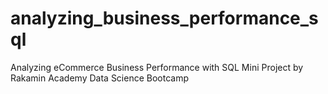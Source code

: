 # analyzing_business_performance_sql
Analyzing eCommerce Business Performance with SQL Mini Project by Rakamin Academy Data Science Bootcamp
